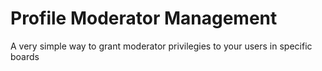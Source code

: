 # Profile Moderator Management
  A very simple way to grant moderator privilegies to your users in specific boards

